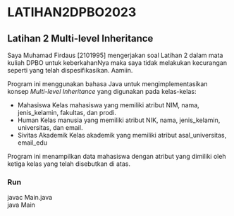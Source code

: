 # LATIHAN2DPBO2023

## Latihan 2 Multi-level Inheritance

Saya Muhamad Firdaus [2101995] mengerjakan soal Latihan 2 dalam mata kuliah DPBO untuk keberkahanNya maka saya tidak melakukan kecurangan seperti yang telah dispesifikasikan. Aamiin.

Program ini menggunakan bahasa Java untuk mengimplementasikan konsep <i>Multi-level Inheritance</i> yang digunakan pada kelas-kelas:
- Mahasiswa
Kelas mahasiswa yang memiliki atribut NIM, nama, jenis_kelamin, fakultas, dan prodi.
- Human
Kelas manusia yang memiliki atribut NIK, nama, jenis_kelamin, universitas, dan email.
- Sivitas Akademik
Kelas akademik yang memiliki atribut asal_universitas, email_edu

Program ini menampilkan data mahasiswa dengan atribut yang dimiliki oleh ketiga kelas yang telah disebutkan di atas.

### Run
javac Main.java<br>
java Main

